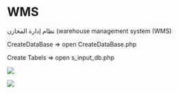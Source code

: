 # WMS
نظام إدارة المخازن (warehouse management system (WMS)

CreateDataBase => open CreateDataBase.php

Create Tabels => open s_input_db.php

![](https://i.ibb.co/J7wcCPh/wiki.png)

![](https://i.ibb.co/d4fLBNx/wi2.png)
